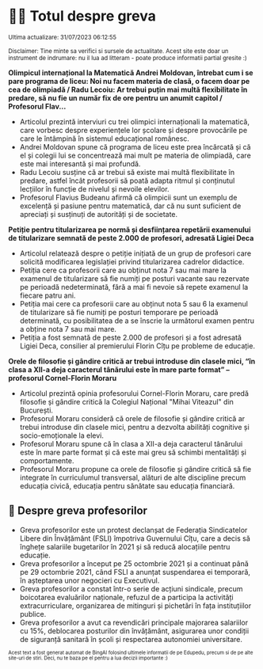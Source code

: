 # 👩‍🏫 Totul despre greva
<sub>Ultima actualizare: 31/07/2023 06:12:55</sub>

<sub>Disclaimer: Tine minte sa verifici si sursele de actualitate. Acest site este doar un instrument de indrumare: nu il lua ad litteram - poate produce informatii partial gresite :)</sub>

**Olimpicul internațional la Matematică Andrei Moldovan, întrebat cum i se pare programa de liceu: Noi nu facem materia de clasă, o facem doar pe cea de olimpiadă / Radu Lecoiu: Ar trebui puțin mai multă flexibilitate în predare, să nu fie un număr fix de ore pentru un anumit capitol / Profesorul Flav...**

- Articolul prezintă interviuri cu trei olimpici internaționali la matematică, care vorbesc despre experiențele lor școlare și despre provocările pe care le întâmpină în sistemul educațional românesc.
- Andrei Moldovan spune că programa de liceu este prea încărcată și că el și colegii lui se concentrează mai mult pe materia de olimpiadă, care este mai interesantă și mai profundă.
- Radu Lecoiu susține că ar trebui să existe mai multă flexibilitate în predare, astfel încât profesorii să poată adapta ritmul și conținutul lecțiilor în funcție de nivelul și nevoile elevilor.
- Profesorul Flavius Budeanu afirmă că olimpicii sunt un exemplu de excelență și pasiune pentru matematică, dar că nu sunt suficient de apreciați și susținuți de autorități și de societate.

**Petiție pentru titularizarea pe normă și desființarea repetării examenului de titularizare semnată de peste 2.000 de profesori, adresată Ligiei Deca**

- Articolul relatează despre o petiție inițiată de un grup de profesori care solicită modificarea legislației privind titularizarea cadrelor didactice.
- Petiția cere ca profesorii care au obținut nota 7 sau mai mare la examenul de titularizare să fie numiți pe posturi vacante sau rezervate pe perioadă nedeterminată, fără a mai fi nevoie să repete examenul la fiecare patru ani.
- Petiția mai cere ca profesorii care au obținut nota 5 sau 6 la examenul de titularizare să fie numiți pe posturi temporare pe perioadă determinată, cu posibilitatea de a se înscrie la următorul examen pentru a obține nota 7 sau mai mare.
- Petiția a fost semnată de peste 2.000 de profesori și a fost adresată Ligiei Deca, consilier al premierului Florin Cîțu pe probleme de educație.

**Orele de filosofie și gândire critică ar trebui introduse din clasele mici, “în clasa a XII-a deja caracterul tânărului este în mare parte format” – profesorul Cornel-Florin Moraru**

- Articolul prezintă opinia profesorului Cornel-Florin Moraru, care predă filosofie și gândire critică la Colegiul Național "Mihai Viteazul" din București.
- Profesorul Moraru consideră că orele de filosofie și gândire critică ar trebui introduse din clasele mici, pentru a dezvolta abilități cognitive și socio-emoționale la elevi.
- Profesorul Moraru spune că în clasa a XII-a deja caracterul tânărului este în mare parte format și că este mai greu să schimbi mentalități și comportamente.
- Profesorul Moraru propune ca orele de filosofie și gândire critică să fie integrate în curriculumul transversal, alături de alte discipline precum educația civică, educația pentru sănătate sau educația financiară.

## 🏫 Despre greva profesorilor

- Greva profesorilor este un protest declanșat de Federația Sindicatelor Libere din Învățământ (FSLI) împotriva Guvernului Cîțu, care a decis să înghețe salariile bugetarilor în 2021 și să reducă alocațiile pentru educație.
- Greva profesorilor a început pe 25 octombrie 2021 și a continuat până pe 29 octombrie 2021, când FSLI a anunțat suspendarea ei temporară, în așteptarea unor negocieri cu Executivul.
- Greva profesorilor a constat într-o serie de acțiuni sindicale, precum boicotarea evaluărilor naționale, refuzul de a participa la activități extracurriculare, organizarea de mitinguri și pichetări în fața instituțiilor publice.
- Greva profesorilor a avut ca revendicări principale majorarea salariilor cu 15%, deblocarea posturilor din învățământ, asigurarea unor condiții de siguranță sanitară în școli și respectarea autonomiei universitare.


<sub><sub>Acest text a fost generat automat de BingAI folosind ultimele informatii de pe Edupedu, precum si de pe alte site-uri de stiri. Deci, nu te baza pe el pentru a lua decizii importante :)</sub></sub>